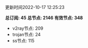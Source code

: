 更新时间2022-10-17 12:25:23

**总订阅: 45**
**总节点: 2146**
**有效节点: 348**
- v2ray节点: 209
- trojan节点: 24
- ss节点: 115
